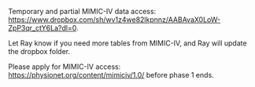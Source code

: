 Temporary and partial MIMIC-IV data access: https://www.dropbox.com/sh/wv1z4we82lkpnnz/AABAvaX0LoW-ZpP3qr_ctY6La?dl=0.

Let Ray know if you need more tables from MIMIC-IV, and Ray will update the dropbox folder. 

Please apply for MIMIC-IV access: https://physionet.org/content/mimiciv/1.0/ before phase 1 ends. 
